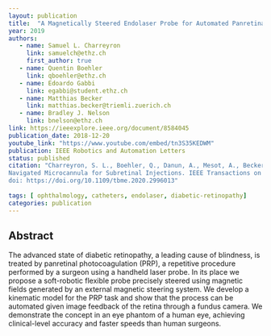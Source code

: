 ```yaml
---
layout: publication
title:  "A Magnetically Steered Endolaser Probe for Automated Panretinal Photocoagulation"
year: 2019
authors: 
   - name: Samuel L. Charreyron
     link: samuelch@ethz.ch
     first_author: true
   - name: Quentin Boehler
     link: qboehler@ethz.ch
   - name: Edoardo Gabbi
     link: egabbi@student.ethz.ch
   - name: Matthias Becker
     link: matthias.becker@triemli.zuerich.ch
   - name: Bradley J. Nelson
     link: bnelson@ethz.ch
link: https://ieeexplore.ieee.org/document/8584045
publication_date: 2018-12-20
youtube_link: "https://www.youtube.com/embed/tn3S35KEDWM"
publication: IEEE Robotics and Automation Letters
status: published
citation: "Charreyron, S. L., Boehler, Q., Danun, A., Mesot, A., Becker, M., & Nelson, B. J. (2020). A Magnetically
Navigated Microcannula for Subretinal Injections. IEEE Transactions on Biomedical Engineering.
doi: https://doi.org/10.1109/tbme.2020.2996013"
   
tags: [ ophthalmology, catheters, endolaser, diabetic-retinopathy]
categories: publication
---
```


## Abstract ##
The advanced state of diabetic retinopathy, a leading cause of blindness, is treated by panretinal photocoagulation
(PRP), a repetitive procedure performed by a surgeon using a handheld laser probe. In its place we propose a
soft-robotic flexible probe precisely steered using magnetic fields generated by an external magnetic steering system.
We develop a kinematic model for the PRP task and show that the process can be automated given image feedback of the
retina through a fundus camera. We demonstrate the concept in an eye phantom of a human eye, achieving clinical-level
accuracy and faster speeds than human surgeons.
